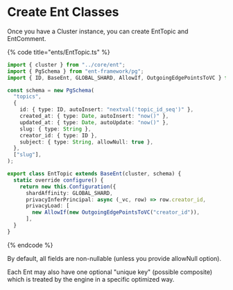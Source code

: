 # Create Ent Classes

Once you have a Cluster instance, you can create EntTopic and EntComment.

{% code title="ents/EntTopic.ts" %}
```typescript
import { cluster } from "../core/ent";
import { PgSchema } from "ent-framework/pg";
import { ID, BaseEnt, GLOBAL_SHARD, AllowIf, OutgoingEdgePointsToVC } from "ent-framework";

const schema = new PgSchema(
  "topics",
  {
    id: { type: ID, autoInsert: "nextval('topic_id_seq')" },
    created_at: { type: Date, autoInsert: "now()" },
    updated_at: { type: Date, autoUpdate: "now()" },
    slug: { type: String },
    creator_id: { type: ID },
    subject: { type: String, allowNull: true },
  },
  ["slug"],
);

export class EntTopic extends BaseEnt(cluster, schema) {
  static override configure() {
    return new this.Configuration({
      shardAffinity: GLOBAL_SHARD,
      privacyInferPrincipal: async (_vc, row) => row.creator_id,
      privacyLoad: [
        new AllowIf(new OutgoingEdgePointsToVC("creator_id")),
      ],
  }
}
```
{% endcode %}

By default, all fields are non-nullable (unless you provide allowNull option).

Each Ent may also have one optional "unique key" (possible composite) which is treated by the engine in a specific optimized way.
